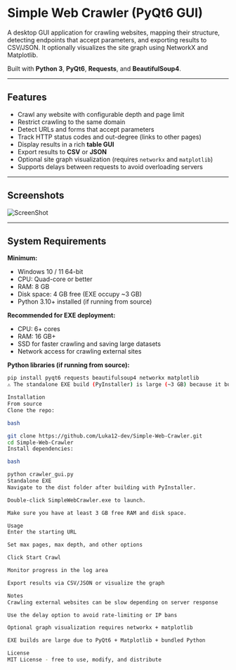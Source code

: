 # Simple Web Crawler (PyQt6 GUI)

A desktop GUI application for crawling websites, mapping their structure, detecting endpoints that accept parameters, and exporting results to CSV/JSON. It optionally visualizes the site graph using NetworkX and Matplotlib.

Built with **Python 3**, **PyQt6**, **Requests**, and **BeautifulSoup4**.

---

## Features

- Crawl any website with configurable depth and page limit
- Restrict crawling to the same domain
- Detect URLs and forms that accept parameters
- Track HTTP status codes and out-degree (links to other pages)
- Display results in a rich **table GUI**
- Export results to **CSV** or **JSON**
- Optional site graph visualization (requires `networkx` and `matplotlib`)
- Supports delays between requests to avoid overloading servers

---

## Screenshots

![ScreenShot](images/ScreenShot.png)

---

## System Requirements

**Minimum:**
- Windows 10 / 11 64-bit
- CPU: Quad-core or better
- RAM: 8 GB
- Disk space: 4 GB free (EXE occupy ~3 GB)
- Python 3.10+ installed (if running from source)

**Recommended for EXE deployment:**
- CPU: 6+ cores
- RAM: 16 GB+
- SSD for faster crawling and saving large datasets
- Network access for crawling external sites

**Python libraries (if running from source):**
```bash
pip install pyqt6 requests beautifulsoup4 networkx matplotlib
⚠️ The standalone EXE build (PyInstaller) is large (~3 GB) because it bundles Python runtime, PyQt6, Matplotlib, and all dependencies.

Installation
From source
Clone the repo:

bash

git clone https://github.com/Luka12-dev/Simple-Web-Crawler.git
cd Simple-Web-Crawler
Install dependencies:

bash

python crawler_gui.py
Standalone EXE
Navigate to the dist folder after building with PyInstaller.

Double-click SimpleWebCrawler.exe to launch.

Make sure you have at least 3 GB free RAM and disk space.

Usage
Enter the starting URL

Set max pages, max depth, and other options

Click Start Crawl

Monitor progress in the log area

Export results via CSV/JSON or visualize the graph

Notes
Crawling external websites can be slow depending on server response

Use the delay option to avoid rate-limiting or IP bans

Optional graph visualization requires networkx + matplotlib

EXE builds are large due to PyQt6 + Matplotlib + bundled Python

License
MIT License - free to use, modify, and distribute